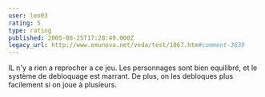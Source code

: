 ```yaml
---
user: leo03
rating: 5
type: rating
published: 2005-08-25T17:28:49.000Z
legacy_url: http://www.emunova.net/veda/test/1067.htm#comment-3639
---
```

IL n'y a rien a reprocher a ce jeu. Les personnages sont bien equilibré, et le système de debloquage est marrant. De plus, on les debloques plus facilement si on joue à plusieurs.